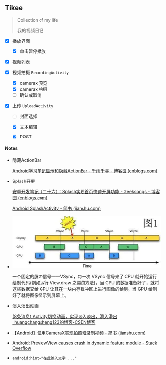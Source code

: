 ##  Tikee

> Collection of my life
>
> 我的视频日记

- [x] 播放界面

  - [x] 单击暂停播放

- [x] 视频列表

- [x] 视频拍摄 `RecordingActivity`

  - [x] camerax 预览
  - [x] camerax 拍摄
  - [ ] 确认或取消

- [x] 上传 `UploadActivity`

  - [ ] 封面选择
  - [x] 文本编辑
  - [x] POST

  

#### Notes

* 隐藏ActionBar

  [Android学习笔记显示和隐藏ActionBar - 千雨千寻 - 博客园 (cnblogs.com)](https://www.cnblogs.com/lzpq/p/12926647.html)

* Splash开屏

  [安卓开发笔记（二十六）：Splash实现首页快速开屏功能 - Geeksongs - 博客园 (cnblogs.com)](https://www.cnblogs.com/geeksongs/p/10753353.html)

  [Android SplashActivity - 简书 (jianshu.com)](https://www.jianshu.com/p/74c8ffde68ee)

* ![图1：屏幕刷新.jpg](images/README/168dbe8ec187d2c8)

  一个固定的脉冲信号——VSync，每一次 VSync 信号来了 CPU 就开始运行绘制代码(例如运行 View.draw 之类的方法)，当 CPU 的数据准备好了，就将这些数据交给 GPU 让其在一块内存缓冲区上进行图像的绘制。当 GPU 绘制好了就将图像显示到屏幕上。

* 淡入淡出动画

  [(8条消息) Activity切换动画，实现淡入淡出，滑入滑出_huangchangsheng123的博客-CSDN博客](https://blog.csdn.net/huangchangsheng123/article/details/79580573)

* [【Android】使用CameraX实现拍照和录制视频 - 简书 (jianshu.com)](https://www.jianshu.com/p/ffb0c936757b)

* [Android: PreviewView causes crash in dynamic feature module - Stack Overflow](https://stackoverflow.com/questions/64231859/android-previewview-causes-crash-in-dynamic-feature-module)

* `android:hint="在此输入文字 ..."`





